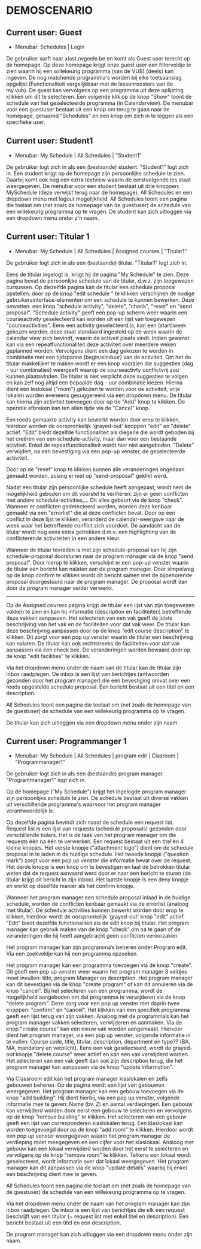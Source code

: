 DEMOSCENARIO
=============
Current user: Guest
--------------------
- Menubar: Schedules | Login

De gebruiker surft naar xiast.nvgeele.be en komt als Guest user terecht op de homepage. Op deze homepage krijgt onze guest user een filterveldje te zien waarin hij een willekeurig programma (van de VUB) (deels) kan ingeven. De nog matchende programma's worden bij elke toetsaanslag opgelijst.(Functionaliteit vergelijkbaar met de lessenroosters van de my.vub). De guest kan vervolgens op een programma uit deze oplijsting klikken om dit te selecteren. Een volgende klik op de knop "Show" toont de schedule van het geselecteerde programma (in Calendarview).
De menubar voor een guestuser bestaat uit een knop om terug te gaan naar de homepage, genaamd "Schedules" en een knop om zich in te loggen als een specifieke user.

Current user: Student1
-------------------------
- Menubar: My Schedule | All Schedules | "Student1"

De gebruiker logt zich in als een (bestaande) student. "Student1" logt zich in.
Een student krijgt op de homepage zijn persoonlijke schedule te zien. Daarbij komt ook nog een extra textview waarin de eerstvolgende les staat weergegeven.
De menubar voor een student bestaat uit drie knoppen: MySchedule (deze verwijst terug naar de homepage), All Schedules en een dropdown menu met logout mogelijkheid.
All Schedules toont een pagina die toelaat om (net zoals de homepage van de guestuser) de schedule van een willekeurig programma op te vragen.
De student kan zich uitloggen via een dropdown menu onder z'n naam.

Current user: Titular 1
-------------------------
- Menubar: My Schedule | All Schedules | Assigned courses | "Titular1"

De gebruiker logt zich in als een (bestaande) titular. "Titular1" logt zich in.

Eens de titular ingelogt is, krijgt hij de pagina "My Schedule" te zien. Deze pagina bevat de persoonlijke schedule van de titular, d.w.z. zijn toegewezen cursussen. Op diezelfde pagina kan de titular een schedule proposal opstellen: door op de knop "edit schedule " te klikken verschijnen de nodige gebruikersinterface-elementen om een schedule te kunnen bewerken. Deze omvatten: een knop "schedule activity", "delete", "check", "reset" en "send proposal". 
"Schedule activity" geeft een pop-up scherm weer waarin een courseactivity geselecteerd kan worden uit een lijst van toegewezen "courseactivities". Eens een activity geselecteerd is, kan een (start)week gekozen worden, deze staat standaard ingesteld op de week waarin de calendar view zich bevindt, waarin de activeit plaats vindt. Indien gewenst kan via een repeatfunctionaliteit deze activiteit over meerdere weken geplanned worden. Vervolgens dient een dag gekozen te worden in combinatie met een tijdspanne (begin/einduur) van de activiteit. Om het de titular makkelijker te maken wordt er een knop voorzien die suggesties (dag - uur combinaties) weergeeft waarop de courseactivty conflictvrij zou kunnen plaatsvinden. De titular is niet verplicht deze suggesties te volgen en kan zelf nog altijd een bepaalde dag - uur combinatie kiezen.
Hierna dient een leslokaal ("room") gekozen te worden voor de activiteit, vrije lokalen worden eveneens gesuggereerd via een dropdown menu.
De titular kan hierna zijn activiteit toevoegen door op de "Add" knop te klikken. De operatie afbreken kan ten allen tijde via de "Cancel" knop.

Een reeds gemaakte activity kan bewerkt worden door erop te klikken, hierdoor worden de oorspronkelijk 'grayed-out' knoppen "edit" en "delete" actief.
"Edit" biedt dezelfde functionaliteit als diegene die wordt geboden bij het creëren van een schedule-activity, maar dan voor een bestaande actviteit. Enkel de repeatfunctionaliteit wordt hier niet aangeboden.
"Delete" verwijdert, na een bevestiging via een pop-up venster, de geselecteerde activiteit.

Door op de "reset" knop te klikken kunnen alle veranderingen ongedaan gemaakt worden, zolang er niet op "send-proposal" geklikt werd.

Nadat een titular zijn persoonlijke schedule heeft aangepast, wordt hem de mogelijkheid geboden om dit voorstel te verifiëren: zijn er geen conflicten met andere schedule-activities,... Dit alles gebeurt via de knop "check". Wanneer er conflicten gedetecteerd worden, worden deze kenbaar gemaakt via een "errorlist" die al deze conflicten bevat. Door op een conflict in deze lijst te klikken, veranderd de calendar-weergave naar de week waar het betreffende conflict zich voordoet. De aandacht van de titular wordt nog eens extra getrokken d.m.v. een highlighting van de conflicterende activiteiten in een andere kleur.


Wanneer de titular tevreden is met zijn schedule-proposal kan hij zijn schedule-proposal doorsturen naar de program manager via de knop "send proposal". Door hierop te klikken, verschijnt er een pop-up venster waarin de titular een bericht kan nalaten aan de program manager. Door simpelweg op de knop confirm te klikken wordt dit bericht samen met de bijbehorende proposal doorgestuurd naar de program manager. De proposal wordt dan door de program manager verder verwerkt.

---
Op de Assigned courses pagina krijgt de titular een lijst van zijn toegewezen vakken te zien en kan hij informatie (description en faciliteiten) betreffende deze vakken aanpassen. Het selecteren van een vak geeft de juiste beschrijving van het vak en de faciliteiten voor dat vak weer. De titular kan deze beschrijving aanpassen door op de knop “edit course description” te klikken. Dit zorgt voor een pop up venster waarin de titular een beschrijving kan nalaten. De titular kan ook rechtstreeks de faciliteiten voor dat vak aanpassen via een check box. De veranderingen worden bewaard door op de knop "edit facilities" te klikken.

Via het dropdown menu onder de naam van de titular kan de titular zijn inbox raadplegen. De inbox is een lijst van berichtjes (antwoorden gezonden door het program manager) die een bevestiging omvat over een reeds opgestelde schedule proposal. Een bericht bestaat uit een titel en een description.

All Schedules toont een pagina die toelaat om (net zoals de homepage van de guestuser) de schedule van een willekeurig programma op te vragen.

De titular kan zich uitloggen via een dropdown menu onder zijn naam.



Current user: Programmanger 1
------------------------------
- Menubar: My Schedule | All Schedules | program edit | Clasroom | "Programmanager1"

De gebruiker logt zich in als een (bestaande) program manager. "Programmanager1" logt zich in.

Op de homepage ("My Schedule") krijgt het ingelogde program manager zijn persoonlijke schedule te zien. De schedule bestaat uit diverse vakken uit verschillende programma's waarvoor het program manager verantwoordelijk is.

Op dezelfde pagina bevindt zich naast de schedule een request list. Request list is een lijst van requests (schedule proposals) gezonden door verschillende tiulars. Het is de taak van het program manager om die requests één na één te verwerken.
Een request bestaat uit een titel en 4 kleine knopjes. Het eerste knopje ("attachment logo") dient om de schedule proposal in te laden in de huidige schedule. Het tweede knopje ("question mark") zorgt voor een pop up venster die informatie bevat over de request. Het derde knopje is een knop om te bevestigen en laat de betrokken titular weten dat de request aanvaard werd door er naar een bericht te sturen (de titular krijgt dit bericht in zijn inbox). Het laatste knopje is een deny knopje en werkt op dezelfde manier als het confirm knopje.


Wanneer het program manager een schedule proposal inlaad in de huidige schedule, worden de conflicten kenbaar gemaakt via de errorlist (analoog met titular). 
De schedule activities kunnen bewerkt worden door erop te klikken, hierdoor wordt de oorspronkelijk 'grayed-out' knop "edit" actief.
"Edit" biedt dezelfde functionaliteit als de edit knop bij titular.
Het program manager kan gebruik maken van de knop "check" om na te gaan of de veranderingen die hij heeft aangebracht geen conflicten veroorzaken. 

Het program manager kan zijn programma’s beheren onder Program edit. Via een zoekveldje kan hij een programma opzoeken. 

Het program manager kan een programma toevoegen via de knop "create". Dit geeft een pop up venster weer waarin het program manager 3 veldjes moet invullen: title, program Manager en description. Het program manager kan dit bevestigen via de knop "create program" of kan dit annuleren via de knop "cancel".
Bij het selecteren van een programma, wordt de mogelijkheid aangeboden om dat programma te verwijderen via de knop "delete program". Deze zorg voor een pop up venster met daarin twee knoppen: "confirm" en "cancel".
Het klikken van een specifiek programma geeft een lijst terug van zijn vakken. Analoog met de programma’s kan het program manager vakken selecteren, verwijderen en aanmaken. 
Via de knop "create course" kan een nieuw vak worden aangemaakt. Hiervoor dient het program manager, via een pop up venster, volgende informatie in te vullen: Course code, title, titular, description, department en type?? (BA, MA, mandatory en verplicht).
Eens een vak geselecteerd, wordt de grayed-out knopje "delete course" weer actief en kan een vak verwijderd worden.
Het selecteren van een vak geeft dan ook zijn description terug, die het program manager kan aanpassen via de knop "update information".


Via Classroom edit kan het program manager klaslokalen en zelfs gebouwen beheren.
Op de pagina wordt een lijst van gebouwen weergegeven. Het program manager kan een gebouw toevoegen via de knop "add building". Hij dient hierbij, via een pop up venster, volgende informatie mee te geven: Name (bv. Z) en aantal verdiepingen. Een gebouw kan verwijderd worden door eerst een gebouw te selecteren en vervolgens op de knop "remove building" te klikken.
Het selecteren van een gebouw geeft een lijst van corresponderen klaslokalen terug.
Een klaslokaal kan worden toegevoegd door op de knop "add room" te klikken. Hierdoor wordt een pop up venster weergegeven waarin het program manager de verdieping moet meegegeven en een cijfer voor het klaslokaal. Analoog met gebouw kan een lokaal verwijderd worden door het eerst te selecteren en vervolgens op de knop "remove room" te klikken.
Telkens een lokaal wordt geselecteerd, wordt informatie over dat lokaal weergegeven. Het program manager kan dit aanpassen via de knop "update details" waarbij hij enkel een beschrijving dient mee te geven.


All Schedules toont een pagina die toelaat om (net zoals de homepage van de guestuser) de schedule van een willekeurig programma op te vragen.

Via het dropdown menu onder de naam van het program manager kan zijn inbox raadplegen. De inbox is een lijst van berichtjes die elk een request beschrijft van een titular (~ request list met enkel titel en description). Een bericht bestaat uit een titel en een description.

De program manager kan zich uitloggen via een dropdown menu onder zijn naam.